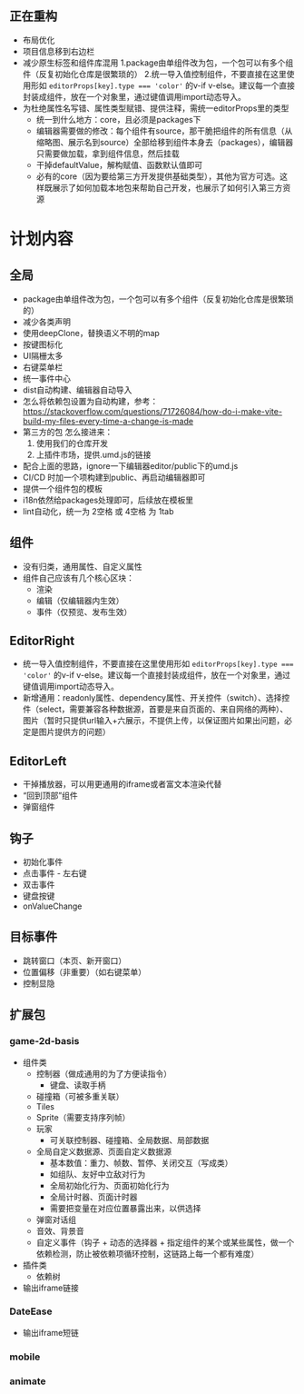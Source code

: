 ## 正在重构
- 布局优化
- 项目信息移到右边栏
- 减少原生标签和组件库混用
1.package由单组件改为包，一个包可以有多个组件（反复初始化仓库是很繁琐的）
2.统一导入值控制组件，不要直接在这里使用形如 `editorProps[key].type === 'color'` 的v-if v-else。建议每一个直接封装成组件，放在一个对象里，通过键值调用import动态导入。
- 为杜绝属性名写错、属性类型赋错、提供注释，需统一editorProps里的类型
  - 统一到什么地方：core，且必须是packages下
  - 编辑器需要做的修改：每个组件有source，那干脆把组件的所有信息（从缩略图、展示名到source）全部给移到组件本身去（packages），编辑器只需要做加载，拿到组件信息，然后挂载
  - 干掉defaultValue，解构赋值、函数默认值即可
  - 必有的core（因为要给第三方开发提供基础类型），其他为官方可选。这样既展示了如何加载本地包来帮助自己开发，也展示了如何引入第三方资源
# 计划内容
## 全局
- package由单组件改为包，一个包可以有多个组件（反复初始化仓库是很繁琐的）
- 减少各类声明
- 使用deepClone，替换语义不明的map
- 按键图标化
- UI隔栅太多
- 右键菜单栏
- 统一事件中心
- dist自动构建、编辑器自动导入
- 怎么将依赖包设置为自动构建，参考：https://stackoverflow.com/questions/71726084/how-do-i-make-vite-build-my-files-every-time-a-change-is-made
- 第三方的包 怎么接进来：
  1. 使用我们的仓库开发
  2. 上插件市场，提供.umd.js的链接
- 配合上面的思路，ignore一下编辑器editor/public下的umd.js
- CI/CD 时加一个项构建到public、再启动编辑器即可
- 提供一个组件包的模板
- i18n依然给packages处理即可，后续放在模板里
- lint自动化，统一为 2空格 或 4空格 为 1tab

## 组件
- 没有归类，通用属性、自定义属性
- 组件自己应该有几个核心区块：
  - 渲染
  - 编辑（仅编辑器内生效）
  - 事件（仅预览、发布生效）

## EditorRight
- 统一导入值控制组件，不要直接在这里使用形如 `editorProps[key].type === 'color'` 的v-if v-else。建议每一个直接封装成组件，放在一个对象里，通过键值调用import动态导入。
- 新增通用：readonly属性、dependency属性、开关控件（switch）、选择控件（select，需要兼容各种数据源，首要是来自页面的、来自网络的两种）、图片（暂时只提供url输入+六展示，不提供上传，以保证图片如果出问题，必定是图片提供方的问题）

## EditorLeft
- 干掉播放器，可以用更通用的iframe或者富文本渲染代替
- “回到顶部”组件
- 弹窗组件
## 钩子
- 初始化事件
- 点击事件 - 左右键
- 双击事件
- 键盘按键
- onValueChange
## 目标事件
- 跳转窗口（本页、新开窗口）
- 位置偏移（非重要）（如右键菜单）
- 控制显隐

## 扩展包
### game-2d-basis
- 组件类
  - 控制器（做成通用的为了方便读指令）
    - 键盘、读取手柄
  - 碰撞箱（可被多重关联）
  - Tiles
  - Sprite（需要支持序列帧）
  - 玩家
    - 可关联控制器、碰撞箱、全局数据、局部数据
  - 全局自定义数据源、页面自定义数据源
    - 基本数值：重力、帧数、暂停、关闭交互（写成类）
    - 如组队、友好中立敌对行为
    - 全局初始化行为、页面初始化行为
    - 全局计时器、页面计时器
    - 需要把变量在对应位置暴露出来，以供选择
  - 弹窗对话组
  - 音效、背景音
  - 自定义事件（钩子 + 动态的选择器 + 指定组件的某个或某些属性，做一个依赖检测，防止被依赖项循环控制，这链路上每一个都有难度）
- 插件类
  - 依赖树
- 输出iframe链接
### DateEase
- 输出iframe短链
### mobile
### animate
